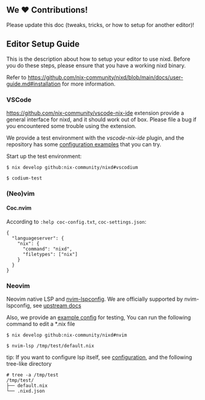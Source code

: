 ## We ❤️ Contributions!

Please update this doc (tweaks, tricks, or how to setup for another editor)!

## Editor Setup Guide

This is the description about how to setup your editor to use nixd.
Before you do these steps, please ensure that you have a working nixd binary.

Refer to https://github.com/nix-community/nixd/blob/main/docs/user-guide.md#installation for more information.


### VSCode

https://github.com/nix-community/vscode-nix-ide extension provide a general interface for nixd, and it should work out of box.
Please file a bug if you encountered some trouble using the extension.

We provide a test environment with the *vscode-nix-ide* plugin, and the repository has some [configuration examples](/docs/examples) that you can try.

Start up the test environment:
```console
$ nix develop github:nix-community/nixd#vscodium

$ codium-test
```

### (Neo)vim

#### Coc.nvim

According to `:help coc-config.txt`, `coc-settings.json`:

```jsonc
{
  "languageserver": {
    "nix": {
      "command": "nixd",
      "filetypes": ["nix"]
    }
  }
}
```

### Neovim

Neovim native LSP and [nvim-lspconfig](https://github.com/neovim/nvim-lspconfig).
We are officially supported by nvim-lspconfig, see [upstream docs](https://github.com/neovim/nvim-lspconfig/blob/master/doc/server_configurations.txt#nixd)

Also, we provide an [example config](/editors/nvim-lsp.nix) for testing, You can run the following command to edit a *.nix file
```console
$ nix develop github:nix-community/nixd#nvim

$ nvim-lsp /tmp/test/default.nix
```
tip: If you want to configure lsp itself, see [configuration](/docs/user-guide.md#configuration), and the following tree-like directory
```console
# tree -a /tmp/test
/tmp/test/
├── default.nix
└── .nixd.json
```
